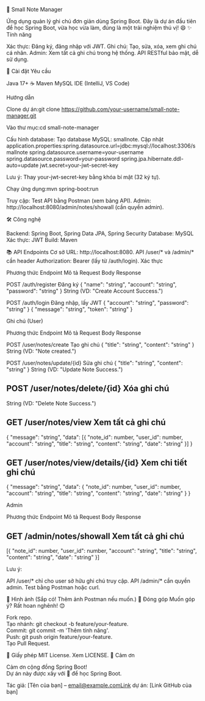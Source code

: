 📝 Small Note Manager
 
Ứng dụng quản lý ghi chú đơn giản dùng Spring Boot. Đây là dự án đầu tiên để học Spring Boot, vừa học vừa làm, đúng là một trải nghiệm thú vị! 😄
✨ Tính năng

Xác thực: Đăng ký, đăng nhập với JWT.
Ghi chú: Tạo, sửa, xóa, xem ghi chú cá nhân.
Admin: Xem tất cả ghi chú trong hệ thống.
API RESTful bảo mật, dễ sử dụng.

🚀 Cài đặt
Yêu cầu

Java 17+ ☕
Maven
MySQL
IDE (IntelliJ, VS Code)

Hướng dẫn

Clone dự án:git clone https://github.com/your-username/small-note-manager.git


Vào thư mục:cd small-note-manager


Cấu hình database:
Tạo database MySQL: smallnote.
Cập nhật application.properties:spring.datasource.url=jdbc:mysql://localhost:3306/smallnote
spring.datasource.username=your-username
spring.datasource.password=your-password
spring.jpa.hibernate.ddl-auto=update
jwt.secret=your-jwt-secret-key



Lưu ý: Thay your-jwt-secret-key bằng khóa bí mật (32 ký tự).

Chạy ứng dụng:mvn spring-boot:run


Truy cập:
Test API bằng Postman (xem bảng API).
Admin: http://localhost:8080/admin/notes/showall (cần quyền admin).



🛠️ Công nghệ

Backend: Spring Boot, Spring Data JPA, Spring Security
Database: MySQL
Xác thực: JWT
Build: Maven

📚 API Endpoints
Cơ sở URL: http://localhost:8080. API /user/* và /admin/* cần header Authorization: Bearer <token> (lấy từ /auth/login).
Xác thực



Phương thức
Endpoint
Mô tả
Request Body
Response



POST
/auth/register
Đăng ký
{ "name": "string", "account": "string", "password": "string" }
String (VD: "Create Account Success.")


POST
/auth/login
Đăng nhập, lấy JWT
{ "account": "string", "password": "string" }
{ "message": "string", "token": "string" }


Ghi chú (User)



Phương thức
Endpoint
Mô tả
Request Body
Response



POST
/user/notes/create
Tạo ghi chú
{ "title": "string", "content": "string" }
String (VD: "Note created.")


POST
/user/notes/update/{id}
Sửa ghi chú
{ "title": "string", "content": "string" }
String (VD: "Update Note Success.")


POST
/user/notes/delete/{id}
Xóa ghi chú
-
String (VD: "Delete Note Success.")


GET
/user/notes/view
Xem tất cả ghi chú
-
{ "message": "string", "data": [{ "note_id": number, "user_id": number, "account": "string", "title": "string", "content": "string", "date": "string" }] }


GET
/user/notes/view/details/{id}
Xem chi tiết ghi chú
-
{ "message": "string", "data": { "note_id": number, "user_id": number, "account": "string", "title": "string", "content": "string", "date": "string" } }


Admin



Phương thức
Endpoint
Mô tả
Request Body
Response



GET
/admin/notes/showall
Xem tất cả ghi chú
-
[{ "note_id": number, "user_id": number, "account": "string", "title": "string", "content": "string", "date": "string" }]


Lưu ý: 

API /user/* chỉ cho user sở hữu ghi chú truy cập.
API /admin/* cần quyền admin.
Test bằng Postman hoặc curl.

📸 Hình ảnh
(Sắp có! Thêm ảnh Postman nếu muốn.)
🤝 Đóng góp
Muốn góp ý? Rất hoan nghênh! 😊  

Fork repo.  
Tạo nhánh: git checkout -b feature/your-feature.  
Commit: git commit -m 'Thêm tính năng'.  
Push: git push origin feature/your-feature.  
Tạo Pull Request.

📜 Giấy phép
MIT License. Xem LICENSE.
🙌 Cảm ơn

Cảm ơn cộng đồng Spring Boot!  
Dự án này được xây với 💖 để học Spring Boot.


Tác giả: [Tên của bạn] – email@example.comLink dự án: [Link GitHub của bạn]

